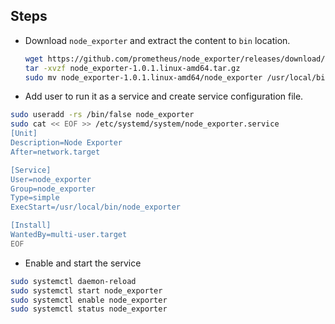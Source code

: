 ## Steps

- Download `node_exporter` and extract the content to `bin` location.
  
  ```sh
  wget https://github.com/prometheus/node_exporter/releases/download/v1.0.1/node_exporter-1.0.1.linux-amd64.tar.gz
  tar -xvzf node_exporter-1.0.1.linux-amd64.tar.gz
  sudo mv node_exporter-1.0.1.linux-amd64/node_exporter /usr/local/bin/
  
  ```
 
- Add user to run it as a service and create service configuration file.

```sh
sudo useradd -rs /bin/false node_exporter
sudo cat << EOF >> /etc/systemd/system/node_exporter.service
[Unit]
Description=Node Exporter
After=network.target

[Service]
User=node_exporter
Group=node_exporter
Type=simple
ExecStart=/usr/local/bin/node_exporter

[Install]
WantedBy=multi-user.target
EOF

```

- Enable and start the service

```sh
sudo systemctl daemon-reload
sudo systemctl start node_exporter
sudo systemctl enable node_exporter
sudo systemctl status node_exporter
```
